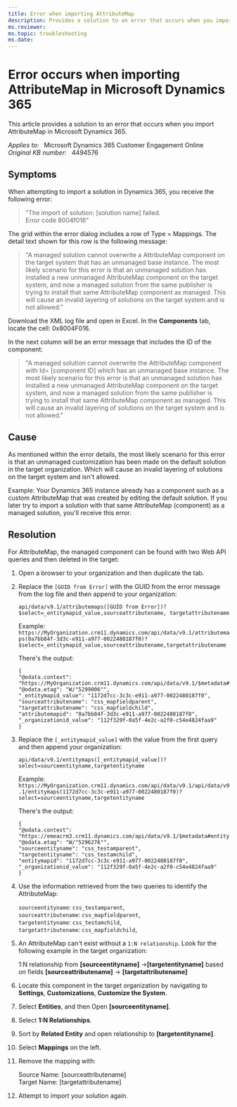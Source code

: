 ```yaml
---
title: Error when importing AttributeMap
description: Provides a solution to an error that occurs when you import AttributeMap in Microsoft Dynamics 365.
ms.reviewer: 
ms.topic: troubleshooting
ms.date: 
---
```

# Error occurs when importing AttributeMap in Microsoft Dynamics 365

This article provides a solution to an error that occurs when you import AttributeMap in Microsoft Dynamics 365.

_Applies to:_ &nbsp; Microsoft Dynamics 365 Customer Engagement Online  
_Original KB number:_ &nbsp; 4494576

## Symptoms

When attempting to import a solution in Dynamics 365, you receive the following error:

> "The import of solution: [solution name] failed.  
Error code 8004f016"

The grid within the error dialog includes a row of Type = Mappings. The detail text shown for this row is the following message:

> "A managed solution cannot overwrite a AttributeMap component on the target system that has an unmanaged base instance. The most likely scenario for this error is that an unmanaged solution has installed a new unmanaged AttributeMap component on the target system, and now a managed solution from the same publisher is trying to install that same AttributeMap component as managed. This will cause an invalid layering of solutions on the target system and is not allowed."

Download the XML log file and open in Excel. In the **Components** tab, locate the cell: 0x8004F016.

In the next column will be an error message that includes the ID of the component:

> "A managed solution cannot overwrite the AttributeMap component with Id= [component ID] which has an unmanaged base instance. The most likely scenario for this error is that an unmanaged solution has installed a new unmanaged AttributeMap component on the target system, and now a managed solution from the same publisher is trying to install that same AttributeMap component as managed. This will cause an invalid layering of solutions on the target system and is not allowed."

## Cause

As mentioned within the error details, the most likely scenario for this error is that an unmanaged customization has been made on the default solution in the target organization. Which will cause an invalid layering of solutions on the target system and isn't allowed.

Example: Your Dynamics 365 instance already has a component such as a custom AttributeMap that was created by editing the default solution. If you later try to import a solution with that same AttributeMap (component) as a managed solution, you'll receive this error.

## Resolution

For AttributeMap, the managed component can be found with two Web API queries and then deleted in the target:

1. Open a browser to your organization and then duplicate the tab.
2. Replace the `[GUID from Error]` with the GUID from the error message from the log file and then append to your organization:

    `api/data/v9.1/attributemaps([GUID from Error])?$select=_entitymapid_value,sourceattributename, targetattributename`

    Example:  
    `https://MyOrganization.crm11.dynamics.com/api/data/v9.1/attributemaps(0a7bb84f-3d3c-e911-a977-0022480187f0)?$select=_entitymapid_value,sourceattributename,targetattributename`

    There's the output:

    ```console
    {
    "@odata.context": "https://MyOrganization.crm11.dynamics.com/api/data/v9.1/$metadata#attributemaps(_entitymapid_value,sourceattributename,targetattributename)/$entity",
    "@odata.etag": "W/"5299006"",
    "_entitymapid_value": "1172d7cc-3c3c-e911-a977-0022480187f0",
    "sourceattributename": "css_mapfieldparent",
    "targetattributename": "css_mapfieldchild",
    "attributemapid": "0a7bb84f-3d3c-e911-a977-0022480187f0",
    "_organizationid_value": "112f329f-0a5f-4e2c-a2f0-c54e4824faa9"
    }
    ```

3. Replace the `[_entitymapid_value]` with the value from the first query and then append your organization:

    `api/data/v9.1/entitymaps([_entitymapid_value])?select=sourceentityname,targetentityname`

    Example:  
    `https://MyOrganization.crm11.dynamics.com/api/data/v9.1/api/data/v9.1/entitymaps(1172d7cc-3c3c-e911-a977-0022480187f0)?select=sourceentityname,targetentityname`

    There's the output:

    ```console
    {
    "@odata.context": "https://emeacrm3.crm11.dynamics.com/api/data/v9.1/$metadata#entitymaps(sourceentityname,targetentityname)/$entity",
    "@odata.etag": "W/"5296276"",
    "sourceentityname": "css_testamparent",
    "targetentityname": "css_testamchild",
    "entitymapid": "1172d7cc-3c3c-e911-a977-0022480187f0",
    "_organizationid_value": "112f329f-0a5f-4e2c-a2f0-c54e4824faa9"
    }
    ```

4. Use the information retrieved from the two queries to identify the AttributeMap:

    `sourceentityname`: `css_testamparent`,  
    `sourceattributename`: `css_mapfieldparent`,  
    `targetentityname`: `css_testamchild`,  
    `targetattributename`: `css_mapfieldchild`,

5. An AttributeMap can't exist without a `1:N relationship`. Look for the following example in the target organization:

    1:N relationship from **[sourceentityname]** ->**[targetentityname]** based on fields **[sourceattributename]** -> **[targetattributename]**

6. Locate this component in the target organization by navigating to **Settings**, **Customizations**, **Customize the System**.
7. Select **Entities**, and then Open **[sourceentityname]**.
8. Select **1:N Relationships**.
9. Sort by **Related Entity** and open relationship to **[targetentityname]**.
10. Select **Mappings** on the left.
11. Remove the mapping with:

    Source Name: [sourceattributename]  
    Target Name: [targetattributename]

12. Attempt to import your solution again.
